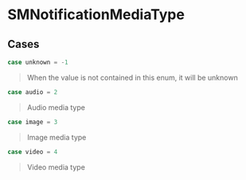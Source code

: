 # SMNotificationMediaType

>

## Cases
```swift
case unknown = -1
```

>When the value is not contained in this enum, it will be unknown

```swift
case audio = 2
```

>Audio media type

```swift
case image = 3
```

>Image media type

```swift
case video = 4
```

>Video media type
